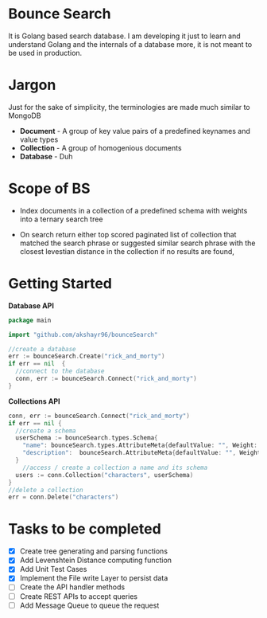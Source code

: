 # Bounce Search

It is Golang based search database. I am developing it just to learn and understand Golang and the internals of a database more, it is not meant to be used in production.


# Jargon

Just for the sake of simplicity, the terminologies are made much similar to MongoDB

* **Document** - A group of key value pairs of a predefined keynames and value types
* **Collection** - A group of homogenious documents
* **Database** - Duh


# Scope of BS

* Index documents in a collection of a predefined schema with weights into a ternary search tree 

* On search return either top scored paginated list of collection that matched the search phrase or suggested similar search phrase with the closest levestian distance in the collection if no results are found,

# Getting Started

**Database API**
```go
package main

import "github.com/akshayr96/bounceSearch"

//create a database
err := bounceSearch.Create("rick_and_morty")
if err == nil  {
  //connect to the database
  conn, err := bounceSearch.Connect("rick_and_morty")
}

```

**Collections API**
```go
conn, err := bounceSearch.Connect("rick_and_morty")
if err == nil {
  //create a schema
  userSchema := bounceSearch.types.Schema{
    "name": bounceSearch.types.AttributeMeta{defaultValue: "", Weight: 1.0, Optional: false},
    "description":  bounceSearch.AttributeMeta{defaultValue: "", Weight: 1.0, Optional: false},
  }
	//access / create a collection a name and its schema
  users := conn.Collection("characters", userSchema)
}
//delete a collection
err = conn.Delete("characters")
```

# Tasks to be completed

- [x] Create tree generating and parsing functions
- [x] Add Levenshtein Distance computing function
- [x] Add Unit Test Cases
- [x] Implement the File write Layer to persist data 
- [ ] Create the API handler methods
- [ ] Create REST APIs to accept queries
- [ ] Add Message Queue to queue the request